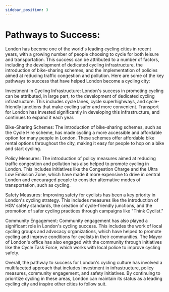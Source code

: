```yaml
---
sidebar_position: 3
---
```


# Pathways to Success:


London has become one of the world's leading cycling cities in recent years, with a growing number of people choosing to cycle for both leisure and transportation. This success can be attributed to a number of factors, including the development of dedicated cycling infrastructure, the introduction of bike-sharing schemes, and the implementation of policies aimed at reducing traffic congestion and pollution. Here are some of the key pathways to success that have helped London become a cycling city:

Investment in Cycling Infrastructure:
London's success in promoting cycling can be attributed, in large part, to the development of dedicated cycling infrastructure. This includes cycle lanes, cycle superhighways, and cycle-friendly junctions that make cycling safer and more convenient. Transport for London has invested significantly in developing this infrastructure, and continues to expand it each year.

Bike-Sharing Schemes:
The introduction of bike-sharing schemes, such as the Cycle Hire scheme, has made cycling a more accessible and affordable option for many people in London. These schemes offer affordable bike rental options throughout the city, making it easy for people to hop on a bike and start cycling.

Policy Measures:
The introduction of policy measures aimed at reducing traffic congestion and pollution has also helped to promote cycling in London. This includes initiatives like the Congestion Charge and the Ultra Low Emission Zone, which have made it more expensive to drive in central London and encouraged people to consider alternative modes of transportation, such as cycling.

Safety Measures:
Improving safety for cyclists has been a key priority in London's cycling strategy. This includes measures like the introduction of HGV safety standards, the creation of cycle-friendly junctions, and the promotion of safer cycling practices through campaigns like "Think Cyclist."

Community Engagement:
Community engagement has also played a significant role in London's cycling success. This includes the work of local cycling groups and advocacy organizations, which have helped to promote cycling and improve conditions for cyclists in their communities. The Mayor of London's office has also engaged with the community through initiatives like the Cycle Task Force, which works with local police to improve cycling safety.

Overall, the pathway to success for London's cycling culture has involved a multifaceted approach that includes investment in infrastructure, policy measures, community engagement, and safety initiatives. By continuing to prioritize cycling in these areas, London can maintain its status as a leading cycling city and inspire other cities to follow suit.
